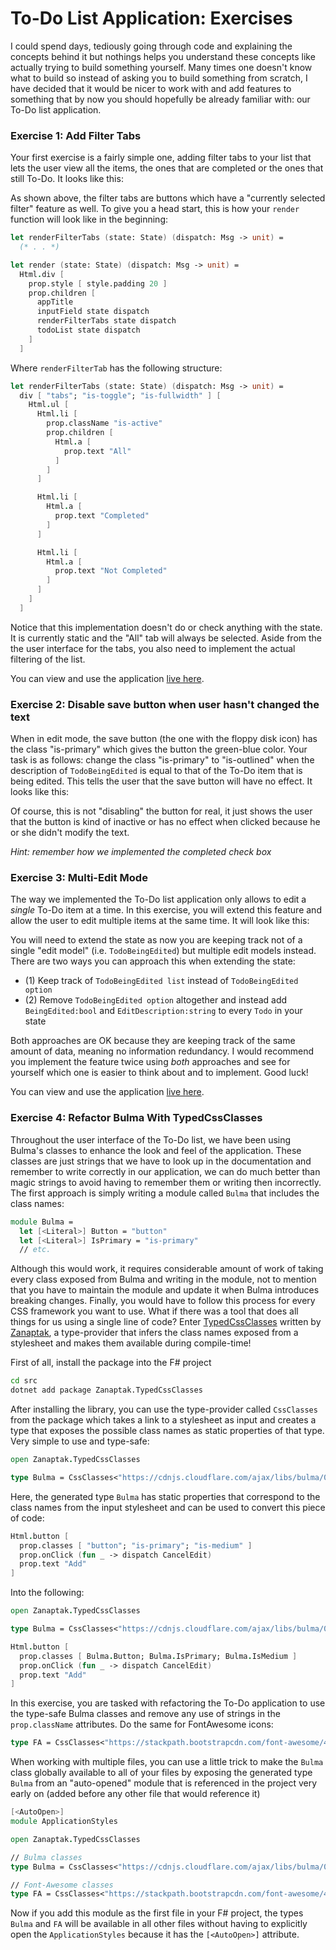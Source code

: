 # To-Do List Application: Exercises

I could spend days, tediously going through code and explaining the concepts behind it but nothings helps you understand these concepts like actually trying to build something yourself. Many times one doesn't know what to build so instead of asking you to build something from scratch, I have decided that it would be nicer to work with and add features to something that by now you should hopefully be already familiar with: our To-Do list application.

### Exercise 1: Add Filter Tabs

Your first exercise is a fairly simple one, adding filter tabs to your list that lets the user view all the items, the ones that are completed or the ones that still To-Do. It looks like this:

<div style="width:100%">
  <div style="margin: 0 auto; width:65%;">
    <resolved-image source="/images/elm/todo-exercise-one.gif" />
  </div>
</div>

As shown above, the filter tabs are buttons which have a "currently selected filter" feature as well. To give you a head start, this is how your `render` function will look like in the beginning:

```fsharp {highlight: [1, 10]}
let renderFilterTabs (state: State) (dispatch: Msg -> unit) =
  (* . . *)

let render (state: State) (dispatch: Msg -> unit) =
  Html.div [
    prop.style [ style.padding 20 ]
    prop.children [
      appTitle
      inputField state dispatch
      renderFilterTabs state dispatch
      todoList state dispatch
    ]
  ]
```
Where `renderFilterTab` has the following structure:
```fsharp
let renderFilterTabs (state: State) (dispatch: Msg -> unit) =
  div [ "tabs"; "is-toggle"; "is-fullwidth" ] [
    Html.ul [
      Html.li [
        prop.className "is-active"
        prop.children [
          Html.a [
            prop.text "All"
          ]
        ]
      ]

      Html.li [
        Html.a [
          prop.text "Completed"
        ]
      ]

      Html.li [
        Html.a [
          prop.text "Not Completed"
        ]
      ]
    ]
  ]
```
Notice that this implementation doesn't do or check anything with the state. It is currently static and the "All" tab will always be selected. Aside from the the user interface for the tabs, you also need to implement the actual filtering of the list.

You can view and use the application [live here](https://zaid-ajaj.github.io/elmish-todo-exercises/).

### Exercise 2: Disable save button when user hasn't changed the text

When in edit mode, the save button (the one with the floppy disk icon) has the class "is-primary" which gives the button the green-blue color. Your task is as follows: change the class "is-primary" to "is-outlined" when the description of `TodoBeingEdited` is equal to that of the To-Do item that is being edited. This tells the user that the save button will have no effect. It looks like this:

<div style="width:100%">
  <div style="margin: 0 auto; width:65%;">
    <resolved-image source="/images/elm/todo-exercise-two.gif" />
  </div>
</div>

Of course, this is not "disabling" the button for real, it just shows the user that the button is kind of inactive or has no effect when clicked because he or she didn't modify the text.

*Hint: remember how we implemented the completed check box*

### Exercise 3: Multi-Edit Mode

The way we implemented the To-Do list application only allows to edit a *single* To-Do item at a time. In this exercise, you will extend this feature and allow the user to edit multiple items at the same time. It will look like this:

<div style="width:100%">
  <div style="margin: 0 auto; width:65%;">
    <resolved-image source="/images/elm/todo-exercise-three.gif" />
  </div>
</div>

You will need to extend the state as now you are keeping track not of a single "edit model" (i.e. `TodoBeingEdited`) but multiple edit models instead. There are two ways you can approach this when extending the state:
 - (1) Keep track of `TodoBeingEdited list` instead of `TodoBeingEdited option`
 - (2) Remove `TodoBeingEdited option` altogether and instead add `BeingEdited:bool` and `EditDescription:string` to every `Todo` in your state

Both approaches are OK because they are keeping track of the same amount of data, meaning no information redundancy. I would recommend you implement the feature twice using *both* approaches and see for yourself which one is easier to think about and to implement. Good luck!

You can view and use the application [live here](https://zaid-ajaj.github.io/elmish-todo-exercises/).

### Exercise 4: Refactor Bulma With TypedCssClasses

Throughout the user interface of the To-Do list, we have been using Bulma's classes to enhance the look and feel of the application. These classes are just strings that we have to look up in the documentation and remember to write correctly in our application, we can do much better than magic strings to avoid having to remember them or writing then incorrectly. The first approach is simply writing a module called `Bulma` that includes the class names:
```fsharp
module Bulma =
  let [<Literal>] Button = "button"
  let [<Literal>] IsPrimary = "is-primary"
  // etc.
```
Although this would work, it requires considerable amount of work of taking every class exposed from Bulma and writing in the module, not to mention that you have to maintain the module and update it when Bulma introduces breaking changes. Finally, you would have to follow this process for every CSS framework you want to use. What if there was a tool that does all things for us using a single line of code? Enter [TypedCssClasses](https://github.com/zanaptak/TypedCssClasses) written by [Zanaptak](https://github.com/zanaptak), a type-provider that infers the class names exposed from a stylesheet and makes them available during compile-time!

First of all, install the package into the F# project
```bash
cd src
dotnet add package Zanaptak.TypedCssClasses
```
After installing the library, you can use the type-provider called `CssClasses` from the package which takes a link to a stylesheet as input and creates a type that exposes the possible class names as static properties of that type. Very simple to use and type-safe:

```fsharp
open Zanaptak.TypedCssClasses

type Bulma = CssClasses<"https://cdnjs.cloudflare.com/ajax/libs/bulma/0.7.4/css/bulma.min.css", Naming.PascalCase>
```
Here, the generated type `Bulma` has static properties that correspond to the class names from the input stylesheet and can be used to convert this piece of code:
```fsharp
Html.button [
  prop.classes [ "button"; "is-primary"; "is-medium" ]
  prop.onClick (fun _ -> dispatch CancelEdit)
  prop.text "Add"
]
```
Into the following:
```fsharp
open Zanaptak.TypedCssClasses

type Bulma = CssClasses<"https://cdnjs.cloudflare.com/ajax/libs/bulma/0.7.4/css/bulma.min.css", Naming.PascalCase>

Html.button [
  prop.classes [ Bulma.Button; Bulma.IsPrimary; Bulma.IsMedium ]
  prop.onClick (fun _ -> dispatch CancelEdit)
  prop.text "Add"
]
```
In this exercise, you are tasked with refactoring the To-Do application to use the type-safe Bulma classes and remove any use of strings in the `prop.className` attributes. Do the same for FontAwesome icons:
```fsharp
type FA = CssClasses<"https://stackpath.bootstrapcdn.com/font-awesome/4.7.0/css/font-awesome.min.css", Naming.PascalCase>
```

When working with multiple files, you can use a little trick to make the `Bulma` class globally available to all of your files by exposing the generated type `Bulma` from an "auto-opened" module that is referenced in the project very early on (added before any other file that would reference it)
```fsharp
[<AutoOpen>]
module ApplicationStyles

open Zanaptak.TypedCssClasses

// Bulma classes
type Bulma = CssClasses<"https://cdnjs.cloudflare.com/ajax/libs/bulma/0.7.4/css/bulma.min.css", Naming.PascalCase>

// Font-Awesome classes
type FA = CssClasses<"https://stackpath.bootstrapcdn.com/font-awesome/4.7.0/css/font-awesome.min.css", Naming.PascalCase>
```
Now if you add this module as the first file in your F# project, the types `Bulma` and `FA` will be available in all other files without having to explicitly open the `ApplicationStyles` because it has the `[<AutoOpen>]` attribute.